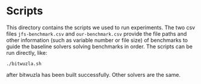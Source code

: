 # Scripts

This directory contains the scripts we used to run experiments. The two csv files `jfs-benchmark.csv` and `our-benchmark.csv` provide the file paths and other information (such as variable number or file size) of benchmarks to guide the baseline solvers solving benchmarks in order. The scripts can be run directly, like:

```
./bitwuzla.sh
```

after bitwuzla has been built successfully. Other solvers are the same.